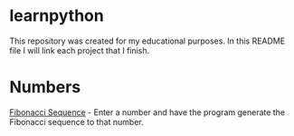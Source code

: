 # learnpython
This repository was created for my educational purposes. In this README file I will link each project that I finish. 
# Numbers

[Fibonacci Sequence](https://github.com/mufteevir/learnpython/blob/master/Numbers/fibonacci_sequence.py) - Enter a number and have the program generate the Fibonacci sequence to that number.

